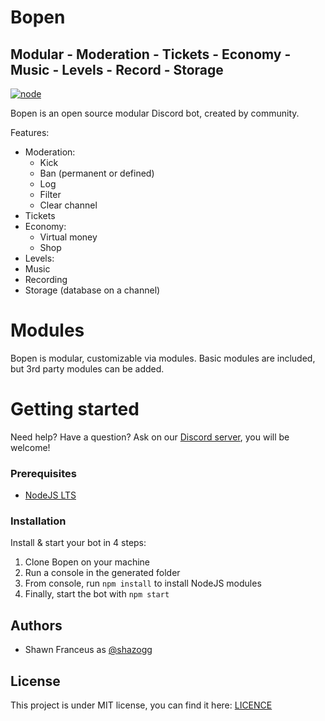 # Bopen

## Modular - Moderation - Tickets - Economy - Music - Levels - Record - Storage
[![node](https://img.shields.io/badge/-node-brightgreen?style=for-the-badge)](https://nodejs.org/)

Bopen is an open source modular Discord bot, created by community.

Features:
- Moderation:
  - Kick
  - Ban (permanent or defined)
  - Log
  - Filter
  - Clear channel
- Tickets
- Economy:
  - Virtual money
  - Shop
- Levels:
- Music
- Recording
- Storage (database on a channel)

# Modules
Bopen is modular, customizable via modules. Basic modules are included, but 3rd party modules can be added.

# Getting started
Need help? Have a question? Ask on our [Discord server](https://discord.gg/63qTWtC5Y7), you will be welcome!
### Prerequisites
- [NodeJS LTS](https://nodejs.org/en/download/)

### Installation
Install & start your bot in 4 steps:
1. Clone Bopen on your machine
2. Run a console in the generated folder
3. From console, run `npm install` to install NodeJS modules
4. Finally, start the bot with `npm start`

## Authors
- Shawn Franceus as [@shazogg](https://github.com/shazogg)

## License
This project is under MIT license, you can find it here: [LICENCE](LICENSE)
